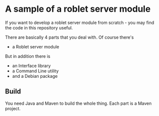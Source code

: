 # A sample of a roblet server module

If you want to develop a roblet server module from scratch - you may find the code in this repository useful.

There are basically 4 parts that you deal with.
Of course there's
* a Roblet server module

But in addition there is
* an Interface library
* a Command Line utility
* and a Debian package

## Build

You need Java and Maven to build the whole thing.
Each part is a Maven project.